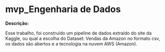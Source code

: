 # mvp_Engenharia de Dados

**Descrição:**

Esse trabalho, foi construído um pipeline de dados extraído do site da Kaggle, ou qual a escolha do Dataset: Vendas da Amazon no formato csv, os dados são abertos e a tecnologia na nuvem AWS (Amazon).
